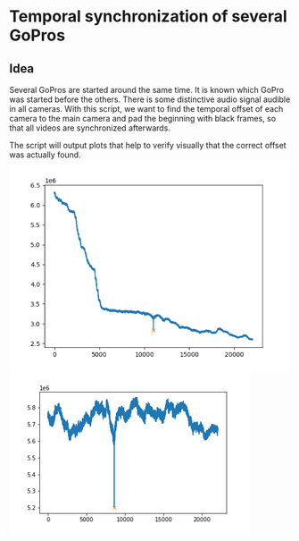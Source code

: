 # Temporal synchronization of several GoPros

## Idea

Several GoPros are started around the same time. It is known which GoPro was started before the others. There is some distinctive audio signal audible in all cameras. With this script, we want to find the temporal offset of each camera to the main camera and pad the beginning with black frames, so that all videos are synchronized afterwards.


The script will output plots that help to verify visually that the correct offset was actually found.
![](imgs/A_e13_c8.png)
![](imgs/B_e11_c8.png)